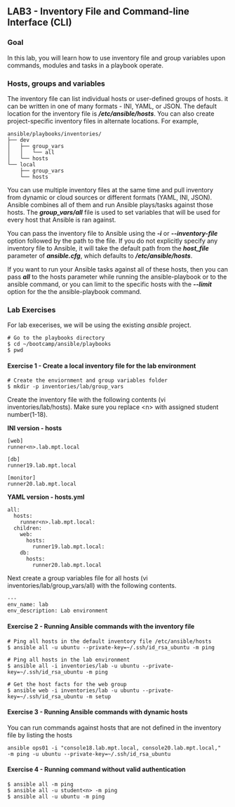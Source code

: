 ## LAB3 - Inventory File and Command-line Interface (CLI)

### Goal
In this lab, you will learn how to use inventory file and group variables upon commands, modules and tasks in a playbook operate.

### Hosts, groups and variables 

The inventory file can list individual hosts or user-defined groups of hosts. it can be written in one of many formats - INI, YAML, or JSON. The default location for the inventory file is ***/etc/ansible/hosts***. You can also create project-specific inventory files in alternate locations. For example,

```
ansible/playbooks/inventories/
├── dev
│   ├── group_vars
│   │   └── all
│   └── hosts
└── local
    ├── group_vars
    └── hosts
```

You can use multiple inventory files at the same time and pull inventory from dynamic or cloud sources or different formats (YAML, INI, JSON). Ansible combines all of them and run Ansible plays/tasks against those hosts. The ***group_vars/all*** file is used to set variables that will be used for every host that Ansible is ran against.

You can pass the inventory file to Ansible using the ***-i*** or ***--inventory-file*** option followed by the path to the file. If you do not explicitly specify any inventory file to Ansible, it will take the default path from the ***host_file*** parameter of ***ansible.cfg***, which defaults to ***/etc/ansible/hosts***.

If you want to run your Ansible tasks against all of these hosts, then you can pass ***all*** to the hosts parameter while running the ansible-playbook or to the ansible command, or you can limit to the specific hosts with the ***--limit*** option for the the ansible-playbook command.


### Lab Exercises

For lab execerises, we will be using the existing *ansible* project.

```console
# Go to the playbooks directory
$ cd ~/bootcamp/ansible/playbooks
$ pwd
```

#### Exercise 1 - Create a local inventory file for the lab environment

```console
# Create the enviornment and group variables folder
$ mkdir -p inventories/lab/group_vars
````

Create the inventory file with the following contents (vi inventories/lab/hosts). Make sure you replace \<n\> with assigned student number(1-18).

**INI version - hosts**

```
[web]
runner<n>.lab.mpt.local

[db]
runner19.lab.mpt.local

[monitor]
runner20.lab.mpt.local

```

**YAML version - hosts.yml**
```
all:
  hosts:
    runner<n>.lab.mpt.local:
  children:
    web:
      hosts:
        runner19.lab.mpt.local:
    db:
      hosts:
        runner20.lab.mpt.local
```

Next create a group variables file for all hosts (vi inventories/lab/group_vars/all) with the following contents.

```
---
env_name: lab
env_description: Lab environment 

```

#### Exercise 2 - Running Ansible commands with the inventory file

```console
# Ping all hosts in the default inventory file /etc/ansible/hosts
$ ansible all -u ubuntu --private-key=~/.ssh/id_rsa_ubuntu -m ping

# Ping all hosts in the lab environment
$ ansible all -i inventories/lab -u ubuntu --private-key=~/.ssh/id_rsa_ubuntu -m ping

# Get the host facts for the web group
$ ansible web -i inventories/lab -u ubuntu --private-key=~/.ssh/id_rsa_ubuntu -m setup
```

#### Exercise 3 - Running Ansible commands with dynamic hosts

You can run commands against hosts that are not defined in the inventory file by listing the hosts

```console
ansible ops01 -i "console18.lab.mpt.local, console20.lab.mpt.local,"  -m ping -u ubuntu --private-key=~/.ssh/id_rsa_ubuntu
```

#### Exercise 4 - Running command without valid authentication
```console
$ ansible all -m ping
$ ansible all -u student<n> -m ping
$ ansible all -u ubuntu -m ping
```
